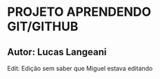 # PROJETO APRENDENDO GIT/GITHUB

## Autor: Lucas Langeani

Edit: Edição sem saber que Miguel estava editando
